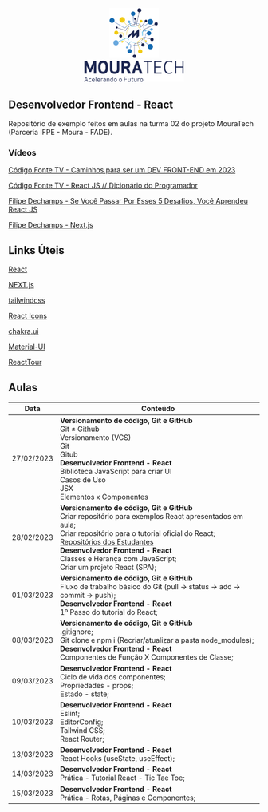 <p align="center">
    <img src="public/img/logo.png" width="100" alt="Logo Moura Tech"><br>
    <img src="public/img/mouratech.png" width="200" alt="Logo Moura Tech">
</p>

## Desenvolvedor Frontend - React 

Repositório de exemplo feitos em aulas na turma 02 do projeto MouraTech (Parceria IFPE - Moura - FADE).

### Vídeos

[Código Fonte TV - Caminhos para ser um DEV FRONT-END em 2023](https://www.youtube.com/watch?v=30nlBGjPRYM&t=270s)

[Código Fonte TV - React JS // Dicionário do Programador](https://www.youtube.com/watch?v=NhUr8cwDiiM)

[Filipe Dechamps - Se Você Passar Por Esses 5 Desafios, Você Aprendeu React JS](https://www.youtube.com/watch?v=aJR7f45dBNs)

[Filipe Dechamps - Next.js](https://www.youtube.com/watch?v=EW7m2WIvFgQ&list=PLMdYygf53DP7FJzPslLnmqp0QylyFfA8a)

## Links Úteis

[React](https://pt-br.reactjs.org/)

[NEXT.js](https://nextjs.org/)

[tailwindcss](https://tailwindcss.com/)

[React Icons](https://react-icons.github.io/react-icons/)

[chakra.ui](https://chakra-ui.com/)

[Material-UI](https://mui.com/)

[ReactTour](https://reactour.vercel.app/)


## Aulas

<table>
  <thead>
    <tr>
      <th>Data</th>
      <th>Conteúdo</th>
    </tr>
  </thead>
  <tbody>
    <tr>
      <td>27/02/2023</td>
      <td>
        <b>Versionamento de código, Git e GitHub</b><br>
        Git ≠ Github<br>
        Versionamento (VCS)<br>
        Git<br>
        Gitub<br>
        <b>Desenvolvedor Frontend - React</b> <br>
        Biblioteca JavaScript para criar UI<br>
        Casos de Uso<br>
        JSX<br>
        Elementos x Componentes<br>
      </td>
    </tr>
    <tr>
      <td>28/02/2023</td>
      <td>
        <b>Versionamento de código, Git e GitHub</b><br>
        Criar repositório para exemplos React apresentados em aula;<br>
        Criar repositório para o tutorial oficial do React;<br>
        <a target="_blank" href="https://docs.google.com/spreadsheets/d/1mKQpj4GCeoUqLfigo70WoNKcaC9Hz_7fBrY5vDRyefw/edit#gid=0">
          Repositórios dos Estudantes
        </a><br>
        <b>Desenvolvedor Frontend - React</b> <br>
        Classes e Herança com JavaScript; <br>
        Criar um projeto React (SPA); <br>
      </td>
    </tr>
    <tr>
      <td>01/03/2023</td>
      <td>
        <b>Versionamento de código, Git e GitHub</b><br>
        Fluxo de trabalho básico do Git (pull -> status -> add -> commit -> push);<br>
        <b>Desenvolvedor Frontend - React</b> <br>
        1º Passo do tutorial do React; <br>
      </td>
    </tr>
    <tr>
      <td>08/03/2023</td>
      <td>
        <b>Versionamento de código, Git e GitHub</b><br>
        .gitignore;<br>
        Git clone e npm i (Recriar/atualizar a pasta node_modules);<br>
        <b>Desenvolvedor Frontend - React</b> <br>
        Componentes de Função X Componentes de Classe; <br>
      </td>
    </tr>
    <tr>
      <td>09/03/2023</td>
      <td>
        <b>Desenvolvedor Frontend - React</b> <br>
        Ciclo de vida dos componentes; <br>
        Propriedades - props; <br>
        Estado - state; <br>
      </td>
    </tr>
    <tr>
      <td>10/03/2023</td>
      <td>
        <b>Desenvolvedor Frontend - React</b> <br>
        Eslint; <br>
        EditorConfig; <br>
        Tailwind CSS; <br>
        React Router; <br>
      </td>
    </tr>
    <tr>
      <td>13/03/2023</td>
      <td>
        <b>Desenvolvedor Frontend - React</b> <br>
        React Hooks (useState, useEffect); <br>
      </td>
    </tr>
    <tr>
      <td>14/03/2023</td>
      <td>
        <b>Desenvolvedor Frontend - React</b> <br>
        Prática - Tutorial React - Tic Tae Toe; <br>
      </td>
    </tr>
    <tr>
      <td>15/03/2023</td>
      <td>
        <b>Desenvolvedor Frontend - React</b> <br>
         Prática - Rotas, Páginas e Componentes; <br>
      </td>
    </tr>
  </tbody>
<table>
